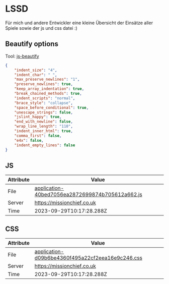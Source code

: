 # LSSD
Für mich und andere Entwickler eine kleine Übersicht der Einsätze aller Spiele sowie der js und css datei :)

<!-- automated -->
## Beautify options
Tool: [js-beautify](https://github.com/beautify-web/js-beautify)
```json
{
    "indent_size": "4",
    "indent_char": " ",
    "max_preserve_newlines": "1",
    "preserve_newlines": true,
    "keep_array_indentation": true,
    "break_chained_methods": true,
    "indent_scripts": "normal",
    "brace_style": "collapse",
    "space_before_conditional": true,
    "unescape_strings": false,
    "jslint_happy": true,
    "end_with_newline": false,
    "wrap_line_length": "110",
    "indent_inner_html": true,
    "comma_first": false,
    "e4x": false,
    "indent_empty_lines": false
}
```

## JS
| Attribute | Value |
| --------- | ----- |
| File      | [application-40bed7056ea2872699874b705612a662.js](https://missionchief.co.uk/assets/application-40bed7056ea2872699874b705612a662.js) |
| Server    | https://missionchief.co.uk |
| Time      | 2023-09-29T10:17:28.288Z |

## CSS
| Attribute | Value |
| --------- | ----- |
| File      | [application-d09b6be4360f495a22cf2eea16e9c246.css](https://missionchief.co.uk/assets/application-d09b6be4360f495a22cf2eea16e9c246.css) |
| Server    | https://missionchief.co.uk |
| Time      | 2023-09-29T10:17:28.288Z |
<!-- /automated -->
